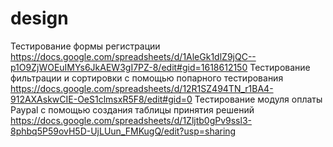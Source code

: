 # design
Тестирование формы регистрации 
https://docs.google.com/spreadsheets/d/1AleGk1dlZ9jQC--p1O9ZjWOEuIMYs6JkAEW3gI7PZ-8/edit#gid=1618612150
Тестирование фильтрации и сортировки с помощью попарного тестирования
https://docs.google.com/spreadsheets/d/12R1SZ494TN_r1BA4-912AXAskwCIE-OeS1clmsxR5F8/edit#gid=0
Тестирование модуля оплаты Paypal с помощью создания таблицы принятия решений
https://docs.google.com/spreadsheets/d/1Zljtb0gPv9ssl3-8phbq5P59ovH5D-UjLUun_FMKugQ/edit?usp=sharing
